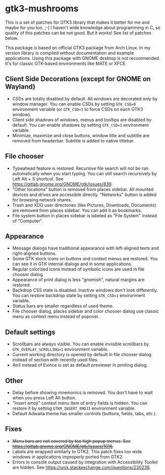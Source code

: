 gtk3-mushrooms
===

This is a set of patches for GTK3 library that makes it better for me and maybe for you too. ;-) I haven't wide knowledge about programming in C, so quality of this patches can be not good. But it works! See list of patches below.

This package is based on official GTK3 package from Arch Linux. In my version library is compiled without documentation and example applications. Using this package with GNOME desktop is not recommended. It's for classic GTK-based environments like MATE or XFCE.

Client Side Decorations (except for GNOME on Wayland)
---

* CSDs are totally disabled by default. All windows are decorated only by window manager. You can enable CSDs by setting `GTK_CSD=0` environment variable (or `GTK_CSD=1` to force CSDs on each GTK3 window).
* Client side shadows of windows, menus and tooltips are disabled by default. You can enable shadows by setting `GTK_CSD=1` environment variable.
* Minimize, maximize and close buttons, window title and subtitle are removed from headerbar. Subtitle is added to native titlebar.

File chooser
---

* Typeahead feature is restored. Recursive file search will not be ran automatically when you start typing. You can still search recursively by Left Alt + S shortcut. See https://gitlab.gnome.org/GNOME/gtk/issues/839.
* "Other locations" button is removed from places sidebar. All mounted devices and drives are accessible directly. "Networks" button is added for browsing network shares.
* Trash and XDG user directories (like Pictures, Downloads, Documents) are removed from places sidebar. You can add it as bookmarks.
* File system button in places sidebar is labeled as "File System" instead of "Computer".

Appearance
---

* Message dialogs have traditional appearance with left-aligned texts and right-aligned buttons.
* Some GTK stock icons on buttons and context menus are restored. You can see it in GTK internal dialogs and in some applications.
* Regular colorized icons instead of symbolic icons are used in file chooser dialog.
* Appearance of print dialog is less "gnomish", natural margins are restored.
* Backdrop CSS state is disabled. Inactive windows don't look differently. You can restore backdrop state by setting `GTK_CSD=1` environment variable.
* Status bars are smaller regardless of used theme.
* File chooser dialog, places sidebar and color chooser dialog use classic menu as context menu instead of popover.


Default settings
---

* Scrollbars are always visible. You can enable invisible scrollbars by `GTK_OVERLAY_SCROLLING=1` environment variable.
* Current working directory is opened by default in file chooser dialog instead of section with recently used files.
* Atril instead of Evince is set as default previewer in printing dialog.

Other
---

* Delay before showing mnemonics is removed. You don't have to wait when you press Left Alt button.
* "Insert emoji" context menu item of entry fields is hidden. You can restore it by setting `GTKM_INSERT_EMOJI` environment variable.
* Default Adwaita theme has smaller controls (buttons, fields, tabs, etc.).

Fixes
---

* ~~Menu bars are not covered by too high popup menus. See https://gitlab.gnome.org/GNOME/gtk/issues/1016.~~
* Labels are wrapped similarly to GTK2. This patch fixes too wide windows in applications improperly ported from GTK2.
* Errors in console output caused by integration with Accessibility Toolkit are hidden. See https://unix.stackexchange.com/questions/230238.
